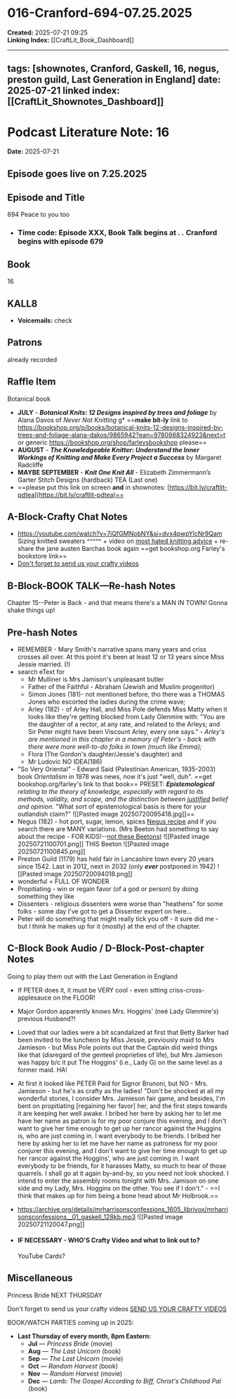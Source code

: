 # 016-Cranford-694-07.25.2025

**Created:** 2025-07-21 09:25  
**Linking Index:** [[CraftLit_Book_Dashboard]]

---
tags: [shownotes, Cranford, Gaskell, 16, negus, preston guild, Last Generation in England]
date: 2025-07-21
linked index: [[CraftLit_Shownotes_Dashboard]]
---

# Podcast Literature Note: 16

**Date:** 2025-07-21

## Episode goes live on 7.25.2025

## Episode and Title
694 Peace to you too

- ### Time code: Episode XXX, Book Talk begins at _.       ._ Cranford begins with episode 679

## Book
16

## KALL8
- **Voicemails:** check
## Patrons
already recorded

## Raffle Item
Botanical book

-  **JULY** - ***Botanical Knits: 12 Designs inspired by trees and foliage*** by Alana Davos of *Never Not Knitting* g* ==**make bit-ly** link to https://bookshop.org/p/books/botanical-knits-12-designs-inspired-by-trees-and-foliage-alana-dakos/9865942?ean=9780988324923&next=t or generic https://bookshop.org/shop/farleysbookshop please==
- **AUGUST** - ***The Knowledgeable Knitter: Understand the Inner Workings of Knitting and Make Every Project a Success*** by Margaret Radcliffe
- **MAYBE SEPTEMBER** - ***Knit One Knit All*** - Elizabeth Zimmermann’s Garter Stitch Designs (hardback)
TEA (Last one)
- ==please put this link on screen **and** in shownotes: [https://bit.ly/craftlit-pdtea](https://bit.ly/craftlit-pdtea)==

## A-Block-Crafty Chat Notes
- https://youtube.com/watch?v=7iQfGMNobNY&si=dvx4pwpYlcNr9Qam Sizing knitted sweaters ^^^^^ + video on [most hated knitting advice](https://youtu.be/N_FtnjUOHvg?si=40GdbXiw9OqnA0Dh) + re-share the jane austen Barchas book again ==get bookshop.org Farley's bookstore link==
- [Don't forget to send us your crafty videos](https://bit.ly/craftlit-be-crafty)

## B-Block-BOOK TALK—Re-hash Notes
Chapter 15--Peter is Back - and that means there's a MAN IN TOWN! Gonna shake things up!

## Pre-hash Notes
- REMEMBER - Mary Smith's narrative spans many years and criss crosses all over. At this point it's been at least 12 or 13 years since Miss Jessie married. (!) 
- search eText for 
	- Mr Mulliner is Mrs Jamison's unpleasant butler
	- Father of the Faithful - Abraham (Jewish and Muslim progenitor)
	- Simon Jones (181)- not mentioned before, tho there was a THOMAS Jones who escorted the ladies during the crime wave;  
	- Arley (182) - of Arley Hall, and Miss Pole defends Miss Matty when it looks like they're getting blocked from Lady Glenmire with: "You are the daughter of a rector, at any rate, and related to the Arleys; and Sir Peter might have been Viscount Arley, every one says.”  - *Arley's are mentioned in this chapter in a memory of Peter's - back with there were more well-to-do folks in town (much like Emma);* 
	- Flora (The Gordon's daughter/Jessie's daughter) and 
	- Mr Ludovic NO IDEA(186) 
- "So Very Oriental" - Edward Said (Palestinian American, 1935-2003) book *Orientalism* in 1978 was news, now it's just "well, duh". ==get bookshop.org/farley's link to that book==
PRESET: ***Epistemological*** *relating to the theory of knowledge, especially with regard to its methods, validity, and scope, and the distinction between [justified](https://www.google.com/search?client=safari&sca_esv=f91f1cbd7359997a&rls=en&q=justified&si=AMgyJEuX8sCQ2kc8L1tnlWVo3ksQIcIg5s7FsAnlNTGGlZXJgU1kSIaqRZtEQ8cIjlBYwwCJ3YuiIQ9OmyQ9npXGAhYNkhyDeaTfPPQT8Z9uaia0zrn90mo%3D&expnd=1&sa=X&ved=2ahUKEwjSqLn2kM6OAxWetokEHRQIKgoQyecJegQINBAS) belief and opinion.*
"What sort of epistemological basis is there for your outlandish claim?"  ![[Pasted image 20250720095418.jpg]]==
- Negus (182) - hot port, sugar, lemon, spices [Negus recipe](https://britishfoodhistory.com/2023/12/24/negus/) and if you search there are MANY variations. (Mrs Beeton had something to say about the recipe - FOR KIDS!--[not these Beetons](https://knitty.com/ISSUEwinter05/PATTmrsbeeton.html))
![[Pasted image 20250721100701.png]]
THIS Beeton
![[Pasted image 20250721100845.png]]
- Preston Guild (1179) has held fair in Lancashire town every 20 years since 1542. Last in 2012, next in 2032 (only ***ever*** postponed in 1942) ![[Pasted image 20250720094018.png]]
- wonderful = FULL OF WONDER
- Propitiating - win or regain favor (of a god or person) by doing something they like
- Dissenters - religious dissenters were worse than "heathens" for some folks - some day I've got to get a Dissenter expert on here...
- Peter will do something that might really tick you off - it sure did me - but I think he makes up for it (mostly) at the end of the chapter.

## C-Block Book Audio / D-Block-Post-chapter Notes
Going to play them out with the Last Generation in England
- If PETER does it, it must be VERY cool - even sitting criss-cross-applesauce on the FLOOR!
- Major Gordon apparently knows Mrs. Hoggins' (neé Lady Glenmire's) previous Husband?!
- Loved that our ladies were a bit scandalized at first that Betty Barker had been invited to the luncheon by Miss Jessie, previously maid to Mrs Jamieson - but Miss Pole points out that the Captain did weird things like that (disregard of the genteel proprieties of life), but Mrs Jamieson was happy b/c it put The Hoggins' (i.e., Lady G) on the same level as a former maid. HA!
- At first it looked like PETER Paid for Signor Brunoni, but NO - Mrs. Jamieson - but he's as crafty as the ladies! "Don't be shocked at all my wonderful stories, I consider Mrs. Jamieson fair game, and besides, I'm bent on propitiating [regaining her favor] her, and the first steps towards it are keeping her well awake. I bribed her here by asking her to let me have her name as patron is for my poor conjure this evening, and I don't want to give her time enough to get up her rancor against the Huggins is, who are just coming in. I want everybody to be friends. I bribed her here by asking her to let me have her name as patroness for my poor conjurer this evening, and I don't want to give her time enough to get up her rancor against the Hoggins', who are just coming in. I want everybody to be friends, for it harasses Matty, so much to hear of those quarrels. I shall go at it again by-and-by, so you need not look shocked. I intend to enter the assembly rooms tonight with Mrs. Jamison on one side and my Lady, Mrs. Hoggins on the other. You see if I don't." - ==I think that makes up for him being a bone head about Mr Holbrook.==
- https://archive.org/details/mrharrisonsconfessions_1605_librivox/mrharrisonsconfessions__01_gaskell_128kb.mp3 ![[Pasted image 20250721120047.png]]

- #### IF NECESSARY - WHO'S Crafty Video and what to link out to?
  YouTube Cards?

## Miscellaneous
Princess Bride NEXT THURSDAY


Don't forget to send us your crafty videos  [SEND US YOUR CRAFTY VIDEOS](https://bit.ly/craftlit-be-crafty) 

BOOK/WATCH PARTIES coming up in 2025:
- **Last Thursday of every month, 8pm Eastern:**
    - **Jul** — *Princess Bride* (movie)
    - **Aug** — *The Last Unicorn* (book)
    - **Sep** — *The Last Unicorn* (movie)
    - **Oct** — *Random Harvest* (book)
    - **Nov** — *Random Harvest* (movie)
    - **Dec** — *Lamb: The Gospel According to Biff, Christ's Childhood Pal* (book)






